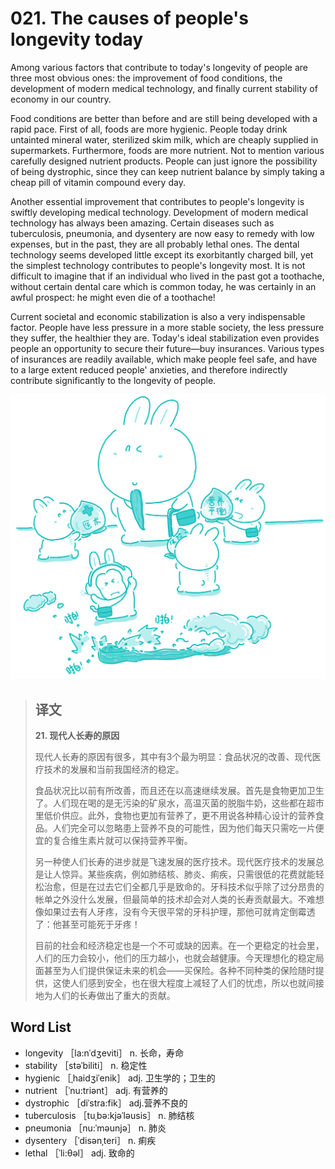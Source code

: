 # 021. The causes of people's longevity today

Among various factors that contribute to today's longevity of people are three most obvious ones: the improvement of food conditions, the development of modern medical technology, and finally current stability of economy in our country.

Food conditions are better than before and are still being developed with a rapid pace. First of all, foods are more hygienic. People today drink untainted mineral water, sterilized skim milk, which are cheaply supplied in supermarkets. Furthermore, foods are more nutrient. Not to mention various carefully designed nutrient products. People can just ignore the possibility of being dystrophic, since they can keep nutrient balance by simply taking a cheap pill of vitamin compound every day.

Another essential improvement that contributes to people's longevity is swiftly developing medical technology. Development of modern medical technology has always been amazing. Certain diseases such as tuberculosis, pneumonia, and dysentery are now easy to remedy with low expenses, but in the past, they are all probably lethal ones. The dental technology seems developed little except its exorbitantly charged bill, yet the simplest technology contributes to people's longevity most. It is not difficult to imagine that if an individual who lived in the past got a toothache, without certain dental care which is common today, he was certainly in an awful prospect: he might even die of a toothache!

Current societal and economic stabilization is also a very indispensable factor. People have less pressure in a more stable society, the less pressure they suffer, the healthier they are. Today's ideal stabilization even provides people an opportunity to secure their future—buy insurances. Various types of insurances are readily available, which make people feel safe, and have to a large extent reduced people' anxieties, and therefore indirectly contribute significantly to the longevity of people.

![](.gitbook/assets/toefl-ibt-high-score-essays-021.jpg)

> ## 译文
>
> **21. 现代人长寿的原因**
>
> 现代人长寿的原因有很多，其中有3个最为明显：食品状况的改善、现代医疗技术的发展和当前我国经济的稳定。
>
> 食品状况比以前有所改善，而且还在以高速继续发展。首先是食物更加卫生了。人们现在喝的是无污染的矿泉水，高温灭菌的脱脂牛奶，这些都在超市里低价供应。此外，食物也更加有营养了，更不用说各种精心设计的营养食品。人们完全可以忽略患上营养不良的可能性，因为他们每天只需吃一片便宜的复合维生素片就可以保持营养平衡。
>
> 另一种使人们长寿的进步就是飞速发展的医疗技术。现代医疗技术的发展总是让人惊异。某些疾病，例如肺结核、肺炎、痢疾，只需很低的花费就能轻松治愈，但是在过去它们全都几乎是致命的。牙科技术似乎除了过分昂贵的帐单之外没什么发展，但最简单的技术却会对人类的长寿贡献最大。不难想像如果过去有人牙疼，没有今天很平常的牙科护理，那他可就肯定倒霉透了：他甚至可能死于牙疼！
>
> 目前的社会和经济稳定也是一个不可或缺的因素。在一个更稳定的社会里，人们的压力会较小，他们的压力越小，也就会越健康。今天理想化的稳定局面甚至为人们提供保证未来的机会——买保险。各种不同种类的保险随时提供，这使人们感到安全，也在很大程度上减轻了人们的忧虑，所以也就间接地为人们的长寿做出了重大的贡献。

## Word List

* longevity ［la:nˈdʒeviti］ n. 长命，寿命
* stability ［stəˈbiliti］ n. 稳定性
* hygienic ［ˌhaidʒiˈenik］ adj. 卫生学的；卫生的
* nutrient ［ˈnu:triənt］ adj. 有营养的
* dystrophic ［diˈstra:fik］ adj.营养不良的
* tuberculosis ［tuˌbə:kjəˈləusis］ n. 肺结核
* pneumonia ［nu:ˈməunjə］ n. 肺炎
* dysentery ［ˈdisənˌteri］ n. 痢疾
* lethal ［ˈli:θəl］ adj. 致命的

